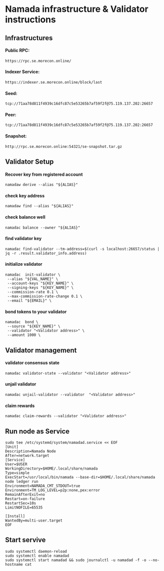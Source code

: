 # Namada infrastructure & Validator instructions

## Infrastructures

#### Public RPC: 
```
https://rpc.se.morecon.online/
```

#### Indexer Service: 
```
https://indexer.se.morecon.online/block/last
```

#### Seed:
```
tcp://71aa78d811f4939c16dfc87c5e53265b7af59f2f@75.119.137.202:26657
```

#### Peer:
```
tcp://71aa78d811f4939c16dfc87c5e53265b7af59f2f@75.119.137.202:26657
```

#### Snapshot:
```
http://rpc.se.morecon.online:54321/se-snapshot.tar.gz
```

## Validator Setup

#### Recover key from registered account
```
namadaw derive --alias "${ALIAS}"
```

#### check key address
```
namadaw find --alias "${ALIAS}"
```

#### check balance well
```
namadac balance --owner "${ALIAS}"
```

#### find validator key
```
namadac find-validator --tm-address=$(curl -s localhost:26657/status | jq -r .result.validator_info.address)
```

#### initialize validator
```
namadac  init-validator \
 --alias "${VAL_NAME}" \
 --account-keys "${KEY_NAME}" \
 --signing-keys "${KEY_NAME}" \
 --commission-rate 0.1 \
 --max-commission-rate-change 0.1 \
 --email "${EMAIL}" \
```

#### bond tokens to your validator
```
namadac  bond \
 --source "${KEY_NAME}" \
 --validator "<Validator address>" \
 --amount 1000 \
```

## Validator management

#### validator consensus state
```
namadac validator-state --validator "<Validator address>"
```

#### unjail validator
```
namadac unjail-validator --validator  "<Validator address>"
```

#### claim rewards
```
namadac claim-rewards --validator "<Validator address>"
```

## Run node as Service
```
sudo tee /etc/systemd/system/namadad.service << EOF
[Unit]
Description=Namada Node
After=network.target
[Service]
User=$USER
WorkingDirectory=$HOME/.local/share/namada
Type=simple
ExecStart=/usr/local/bin/namada --base-dir=$HOME/.local/share/namada node ledger run
Environment=NAMADA_CMT_STDOUT=true
Environment=TM_LOG_LEVEL=p2p:none,pex:error
RemainAfterExit=no
Restart=on-failure
RestartSec=10s
LimitNOFILE=65535

[Install]
WantedBy=multi-user.target
EOF
```

## Start servive
```
sudo systemctl daemon-reload
sudo systemctl enable namadad
sudo systemctl start namadad && sudo journalctl -u namadad -f -o --no-hostname cat
```
